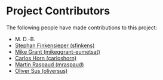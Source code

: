 # Project Contributors

The following people have made contributions to this project:

<!--- Use your GitHub account or any other personal reference URL --->
<!--- If you wish to not use your real name, please use your github username --->
<!--- The list should be alphabetical by last name if possible, with github usernames at the bottom --->

- M. D.-B.
- [Stephan Finkensieper (sfinkens)](https://github.com/sfinkens)
- [Mike Grant (mikeggrant-eumetsat)](https://github.com/mikeggrant-eumetsat)
- [Carlos Horn (carloshorn)](https://github.com/carloshorn)
- [Martin Raspaud (mraspaud)](https://github.com/mraspaud)
- [Oliver Sus (oliversus)](https://github.com/oliversus)
